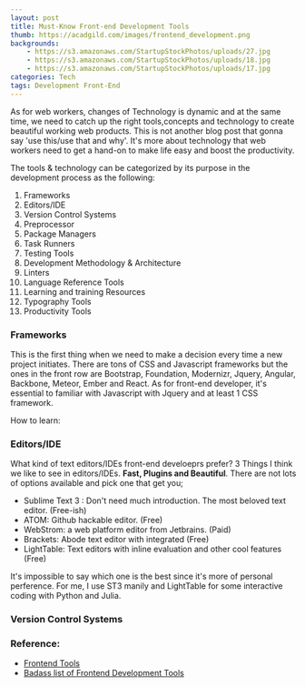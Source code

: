 ```yaml
---
layout: post
title: Must-Know Front-end Development Tools 
thumb: https://acadgild.com/images/frontend_development.png
backgrounds: 
    - https://s3.amazonaws.com/StartupStockPhotos/uploads/27.jpg
    - https://s3.amazonaws.com/StartupStockPhotos/uploads/18.jpg
    - https://s3.amazonaws.com/StartupStockPhotos/uploads/17.jpg
categories: Tech    
tags: Development Front-End
---
```


As for web workers, changes of Technology is dynamic and at the same time, we need to catch up the right tools,concepts and technology to create beautiful working web products. This is not another blog post that gonna say 'use this/use that and why'. It's more about technology that web workers need to get a hand-on to make life easy and boost the productivity.

The tools & technology can be categorized by its purpose in the development process as the following:

1. Frameworks
2. Editors/IDE
3. Version Control Systems
4. Preprocessor
5. Package Managers
6. Task Runners
7. Testing Tools
8. Development Methodology & Architecture
9. Linters
10. Language Reference Tools
11. Learning and training Resources 
12. Typography Tools
13. Productivity Tools

### Frameworks
This is the first thing when we need to make a decision every time a new project initiates. There are tons of CSS and Javascript frameworks but the ones in the front row are Bootstrap, Foundation, Modernizr, Jquery, Angular, Backbone, Meteor, Ember and React. As for front-end developer, it's essential to familiar with Javascript with Jquery and at least 1 CSS framework.

How to learn: 

### Editors/IDE
What kind of text editors/IDEs front-end develoeprs prefer? 3 Things I think we like to see in editors/IDEs. **Fast, Plugins and Beautiful**. There are not lots of options available and pick one that get you;

* Sublime Text 3 : Don't need much introduction. The most beloved text editor. (Free-ish)
* ATOM: Github hackable editor. (Free)
* WebStrom: a web platform editor from Jetbrains. (Paid)
* Brackets: Abode text editor with integrated (Free)
* LightTable: Text editors with inline evaluation and other cool features (Free)

It's impossible to say which one is the best since it's more of personal perference. For me, I use ST3 manily and LightTable for some interactive coding with Python and Julia.

### Version Control Systems




### Reference: 

* <a href="http://fredsarmento.me/frontend-tools/" target="_blank">Frontend Tools</a>
* <a href="https://gist.github.com/dypsilon/5819504">Badass list of Frontend Development Tools</a>